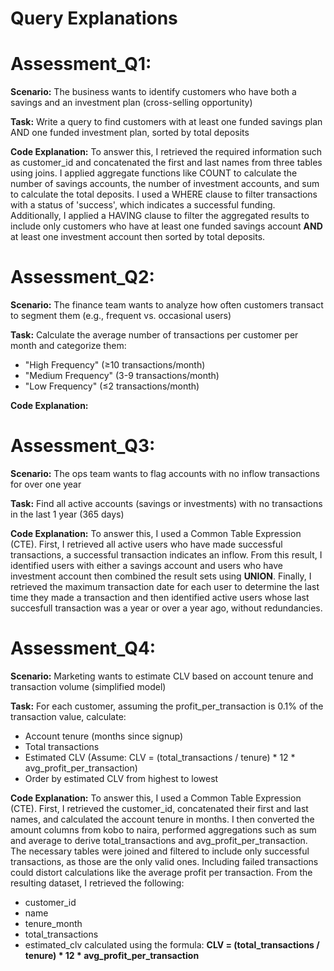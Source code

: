 # Query Explanations

# Assessment_Q1: 
**Scenario:** The business wants to identify customers who have both a savings and an investment plan (cross-selling opportunity)

**Task:** Write a query to find customers with at least one funded savings plan AND one funded investment plan, sorted by total deposits

**Code Explanation:**
To answer this, I retrieved the required information such as customer_id and concatenated the first and last names from three tables using joins. I applied aggregate functions like COUNT to calculate the number of savings accounts, the number of investment accounts, and sum to calculate the total deposits. I used a WHERE clause to filter transactions with a status of 'success', which indicates a successful funding. Additionally, I applied a HAVING clause to filter the aggregated results to include only customers who have at least one funded savings account **AND** at least one investment account then sorted by total deposits.

# Assessment_Q2: 
**Scenario:** The finance team wants to analyze how often customers transact to segment them (e.g., frequent vs. occasional users)

**Task:** Calculate the average number of transactions per customer per month and categorize them:
- "High Frequency" (≥10 transactions/month)
- "Medium Frequency" (3-9 transactions/month)
- "Low Frequency" (≤2 transactions/month)

**Code Explanation:**


# Assessment_Q3: 
**Scenario:** The ops team wants to flag accounts with no inflow transactions for over one year

**Task:** Find all active accounts (savings or investments) with no transactions in the last 1 year (365 days)

**Code Explanation:**
To answer this, I used a Common Table Expression (CTE). First, I retrieved all active users who have made successful transactions, a successful transaction indicates an inflow. From this result, I identified users with either a savings account and users who have investment account then combined the result sets using **UNION**. Finally, I retrieved the maximum transaction date for each user to determine the last time they made a transaction and then identified active users whose last succesfull transaction was a year or over a year ago, without redundancies.

# Assessment_Q4: 
**Scenario:** Marketing wants to estimate CLV based on account tenure and transaction volume (simplified model)

**Task:** For each customer, assuming the profit_per_transaction is 0.1% of the transaction value, calculate:
- Account tenure (months since signup)
- Total transactions
- Estimated CLV (Assume: CLV = (total_transactions / tenure) * 12 * avg_profit_per_transaction)
- Order by estimated CLV from highest to lowest

**Code Explanation:**
To answer this, I used a Common Table Expression (CTE). First, I retrieved the customer_id, concatenated their first and last names, and calculated the account tenure in months. I then converted the amount columns from kobo to naira, performed aggregations such as sum and average to derive total_transactions and avg_profit_per_transaction.
The necessary tables were joined and filtered to include only successful transactions, as those are the only valid ones. Including failed transactions could distort calculations like the average profit per transaction.
From the resulting dataset, I retrieved the following:
- customer_id
- name
- tenure_month
- total_transactions
- estimated_clv calculated using the formula:
**CLV = (total_transactions / tenure) * 12 * avg_profit_per_transaction**

